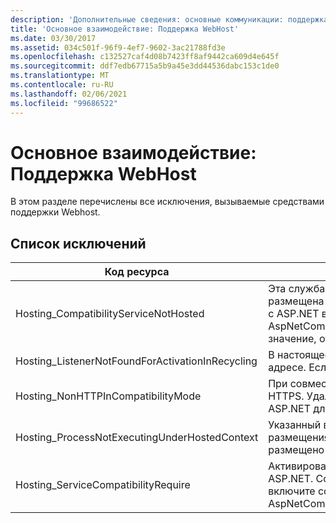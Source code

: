 ```yaml
---
description: 'Дополнительные сведения: основные коммуникации: поддержка WebHost'
title: 'Основное взаимодействие: Поддержка WebHost'
ms.date: 03/30/2017
ms.assetid: 034c501f-96f9-4ef7-9602-3ac21788fd3e
ms.openlocfilehash: c132527caf4d08b7423ff8af9442ca609d4e645f
ms.sourcegitcommit: ddf7edb67715a5b9a45e3dd44536dabc153c1de0
ms.translationtype: MT
ms.contentlocale: ru-RU
ms.lasthandoff: 02/06/2021
ms.locfileid: "99686522"
---
```

# <a name="core-communications-webhost-support"></a>Основное взаимодействие: Поддержка WebHost

В этом разделе перечислены все исключения, вызываемые средствами поддержки Webhost.

## <a name="exception-list"></a>Список исключений

|Код ресурса|Строка ресурса|
|-------------------|---------------------|
|Hosting_CompatibilityServiceNotHosted|Эта служба требует совместимости с ASP.NET. Она должна также быть размещена в IIS. Либо разместите службу в IIS с включенной совместимостью с ASP.NET в файле Web.config, либо задайте для свойства AspNetCompatibilityRequirementsAttribute.AspNetCompatibilityRequirementsMode значение, отличное от "Required".|
|Hosting_ListenerNotFoundForActivationInRecycling|В настоящее время ни один канал не ожидает передачу данных на заданном адресе. Если приложение перезапускается, служба закрывается.|
|Hosting_NonHTTPInCompatibilityMode|При совместимости с ASP.NET поддерживаются только протоколы HTTP и HTTPS. Удалите указанную конечную точку или отключите совместимость с ASP.NET для приложения.|
|Hosting_ProcessNotExecutingUnderHostedContext|Указанный ведущий процесс не может быть вызван в текущей среде размещения. Этот API требует, чтобы вызывающее приложение было размещено в службах IIS или в службе активации Windows.|
|Hosting_ServiceCompatibilityRequire|Активировать службу невозможно, поскольку она требует совместимости с ASP.NET. Совместимость с ASP.NET для этого приложения не включена. Либо включите совместимость с ASP.NET в файле Web.config, либо установите AspNetCompatibilityRequirementsAttribute.AspNetCompatibility.|
